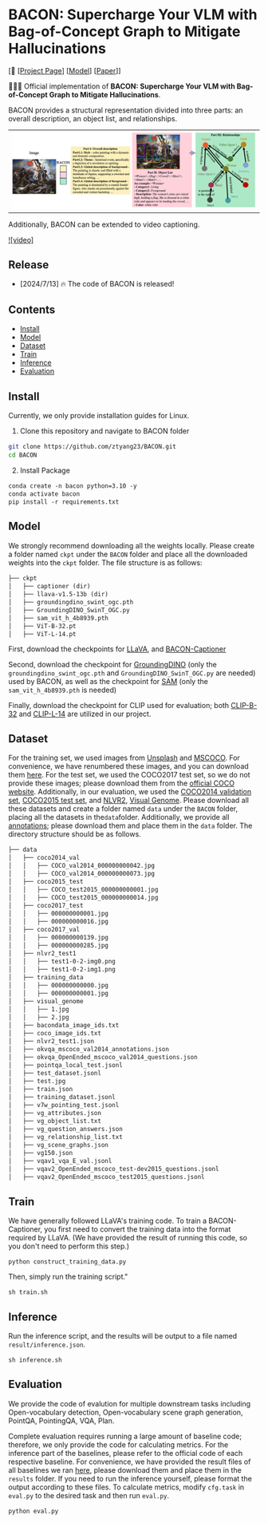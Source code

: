 # BACON: Supercharge Your VLM with Bag-of-Concept Graph to Mitigate Hallucinations

[📢 [[Project Page](https://ztyang23.github.io/bacon-page/)] [[Model](https://huggingface.co/ztyang196/bacon-captioner/)] [[Paper](https://arxiv.org/abs/2407.03314)]]

🚀🚀🚀 Official implementation of **BACON: Supercharge Your VLM with Bag-of-Concept Graph to Mitigate Hallucinations**.

BACON provides a structural representation divided into three parts: an overall description, an object list, and relationships. 
<table align="center">
  <tr>
  <td>
    <img src="assets/image_caption.png">
  </td>
  </tr>
</table>

Additionally, BACON can be extended to video captioning.

[![video]](https://github.com/user-attachments/assets/6546fb12-495c-411c-90f6-76219ec1ea34)


## Release

- [2024/7/13] 🔥 The code of BACON is released!

## Contents

- [Install](#install)
- [Model](#model)
- [Dataset](#dataset)
- [Train](#train)
- [Inference](#inference)
- [Evaluation](#evaluation)

## Install

Currently, we only provide installation guides for Linux.

1. Clone this repository and navigate to BACON folder

```bash
git clone https://github.com/ztyang23/BACON.git
cd BACON
```

2. Install Package

```Shell
conda create -n bacon python=3.10 -y
conda activate bacon
pip install -r requirements.txt
```
## Model

We strongly recommend downloading all the weights locally. Please create a folder named `ckpt` under the `BACON` folder and place all the downloaded weights into the `ckpt` folder. The file structure is as follows:

```
├── ckpt
│   ├── captioner (dir)
│   ├── llava-v1.5-13b (dir)
│   ├── groundingdino_swint_ogc.pth
│   ├── GroundingDINO_SwinT_OGC.py
│   ├── sam_vit_h_4b8939.pth
│   ├── ViT-B-32.pt
│   ├── ViT-L-14.pt
```

First, download the checkpoints for [LLaVA](https://huggingface.co/liuhaotian/llava-v1.5-13b), and [BACON-Captioner](https://huggingface.co/ztyang196/bacon-captioner/)

Second, download the checkpoint for [GroundingDINO](https://huggingface.co/ShilongLiu/GroundingDINO/tree/main) (only the `groundingdino_swint_ogc.pth` and `GroundingDINO_SwinT_OGC.py` are needed) used by BACON, as well as the checkpoint for [SAM](https://huggingface.co/spaces/abhishek/StableSAM/tree/main) (only the `sam_vit_h_4b8939.pth` is needed)

Finally, download the checkpoint for CLIP used for evaluation; both [CLIP-B-32](https://openaipublic.azureedge.net/clip/models/40d365715913c9da98579312b702a82c18be219cc2a73407c4526f58eba950af/ViT-B-32.pt) and [CLIP-L-14](https://openaipublic.azureedge.net/clip/models/b8cca3fd41ae0c99ba7e8951adf17d267cdb84cd88be6f7c2e0eca1737a03836/ViT-L-14.pt) are utilized in our project.

## Dataset

For the training set, we used images from [Unsplash](https://unsplash.com/) and [MSCOCO](https://cocodataset.org/#home). For convenience, we have renumbered these images, and you can download them [here](https://huggingface.co/datasets/ztyang196/BACON_dataset). For the test set, we used the COCO2017 test set, so we do not provide these images; please download them from the [official COCO website](https://cocodataset.org/#home). Additionally, in our evaluation, we used the [COCO2014 validation set](https://cocodataset.org/#home), [COCO2015 test set](https://cocodataset.org/#home), and [NLVR2](https://lil.nlp.cornell.edu/nlvr/), [Visual Genome](https://homes.cs.washington.edu/~ranjay/visualgenome/index.html). Please download all these datasets and create a folder named `data` under the `BACON` folder, placing all the datasets in the`data`folder. Additionally, we provide all [annotations](https://drive.google.com/file/d/1sSBTxkRsyL_bk0XfrXOIdGpTY2XzA_bK/view?usp=drive_link); please download them and place them in the `data` folder. The directory structure should be as follows.

```
├── data
│   ├── coco2014_val
│   │   ├── COCO_val2014_000000000042.jpg
│   │   ├── COCO_val2014_000000000073.jpg
│   ├── coco2015_test
│   │   ├── COCO_test2015_000000000001.jpg
│   │   ├── COCO_test2015_000000000014.jpg
│   ├── coco2017_test
│   │   ├── 000000000001.jpg
│   │   ├── 000000000016.jpg
│   ├── coco2017_val
│   │   ├── 000000000139.jpg
│   │   ├── 000000000285.jpg
│   ├── nlvr2_test1
│   │   ├── test1-0-2-img0.png
│   │   ├── test1-0-2-img1.png
│   ├── training_data
│   │   ├── 000000000000.jpg
│   │   ├── 000000000001.jpg
│   ├── visual_genome
│   │   ├── 1.jpg
│   │   ├── 2.jpg
│   ├── bacondata_image_ids.txt
│   ├── coco_image_ids.txt
│   ├── nlvr2_test1.json
│   ├── okvqa_mscoco_val2014_annotations.json
│   ├── okvqa_OpenEnded_mscoco_val2014_questions.json
│   ├── pointqa_local_test.jsonl
│   ├── test_dataset.jsonl
│   ├── test.jpg
│   ├── train.json
│   ├── training_dataset.jsonl
│   ├── v7w_pointing_test.jsonl
│   ├── vg_attributes.json
│   ├── vg_object_list.txt
│   ├── vg_question_answers.json
│   ├── vg_relationship_list.txt
│   ├── vg_scene_graphs.json
│   ├── vg150.json
│   ├── vqav1_vqa_E_val.jsonl
│   ├── vqav2_OpenEnded_mscoco_test-dev2015_questions.jsonl
│   ├── vqav2_OpenEnded_mscoco_test2015_questions.jsonl
```

## Train

We have generally followed LLaVA's training code. To train a BACON-Captioner, you first need to convert the training data into the format required by LLaVA. (We have provided the result of running this code, so you don't need to perform this step.)

```Shell
python construct_training_data.py
```

Then, simply run the training script."

```Shell
sh train.sh
```

## Inference

Run the inference script, and the results will be output to a file named `result/inference.json`.

```Shell
sh inference.sh
```

## Evaluation

We provide the code of evalution for multiple downstream tasks including Open-vocabulary detection, Open-vocabulary scene graph generation, PointQA, PointingQA, VQA, Plan.

Complete evaluation requires running a large amount of baseline code; therefore, we only provide the code for calculating metrics. For the inference part of the baselines, please refer to the official code of each respective baseline. For convenience, we have provided the result files of all baselines we ran [here](https://drive.google.com/file/d/1JFAonvuP3ofqsdgkfOhOjV5d9NhTAg-i/view?usp=drive_link), please download them and place them in the `results` folder. If you need to run the inference yourself, please format the output according to these files. To calculate metrics, modify `cfg.task` in `eval.py` to the desired task and then run `eval.py`.

```Shell
python eval.py
```
